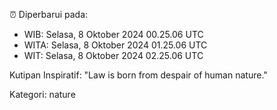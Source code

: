 ⏰ Diperbarui pada:
- WIB: Selasa, 8 Oktober 2024 00.25.06 UTC
- WITA: Selasa, 8 Oktober 2024 01.25.06 UTC
- WIT: Selasa, 8 Oktober 2024 02.25.06 UTC

Kutipan Inspiratif:
"Law is born from despair of human nature."


Kategori: nature


